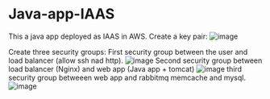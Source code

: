 # Java-app-IAAS
This a  java app deployed as IAAS in AWS.
Create a key pair:
![image](https://github.com/Ayoub-hafidi-alaoui/Java-app-IAAS/assets/55900369/f8dd963c-c757-4e05-bc3f-082c0a7e5fe9)

Create three security groups:
First security group between the user and load balancer (allow ssh nad http).
![image](https://github.com/Ayoub-hafidi-alaoui/Java-app-IAAS/assets/55900369/3708edb2-c0b3-4895-b67f-38cecde0cda9)
Second security group between load balancer (Nginx) and web app (Java app + tomcat)
![image](https://github.com/Ayoub-hafidi-alaoui/Java-app-IAAS/assets/55900369/e3309acc-7e5f-462d-960d-7ea491b6204f)
third security group betweeen web app and rabbitmq memcache and mysql.
![image](https://github.com/Ayoub-hafidi-alaoui/Java-app-IAAS/assets/55900369/de0187c1-c377-4ed1-afe9-09ce12171f96)
